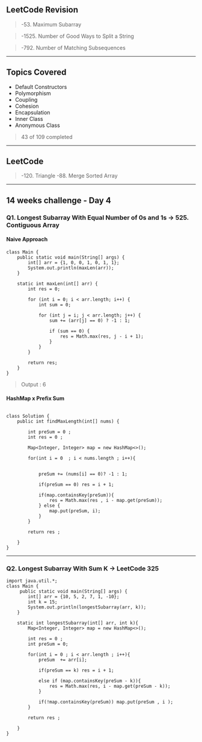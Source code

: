 ## LeetCode Revision

> -53. Maximum Subarray

> -1525. Number of Good Ways to Split a String

> -792. Number of Matching Subsequences

---

## Topics Covered

- Default Constructors
- Polymorphism
- Coupling
- Cohesion
- Encapsulation
- Inner Class
- Anonymous Class

> 43 of 109 completed

---

## LeetCode

> -120. Triangle
> -88. Merge Sorted Array

---

## 14 weeks challenge - Day 4

### Q1. Longest Subarray With Equal Number of 0s and 1s -> 525. Contiguous Array

#### Naive Approach

```NaiveApproach []
class Main {
    public static void main(String[] args) {
        int[] arr = {1, 0, 0, 1, 0, 1, 1};
        System.out.println(maxLen(arr));
    }

    static int maxLen(int[] arr) {
        int res = 0;

        for (int i = 0; i < arr.length; i++) {
            int sum = 0;

            for (int j = i; j < arr.length; j++) {
                sum += (arr[j] == 0) ? -1 : 1;

                if (sum == 0) {
                    res = Math.max(res, j - i + 1);
                }
            }
        }

        return res;
    }
}

```

> Output : 6

#### HashMap x Prefix Sum

```HashMap []

class Solution {
    public int findMaxLength(int[] nums) {

        int preSum = 0 ;
        int res = 0 ;

        Map<Integer, Integer> map = new HashMap<>();

        for(int i = 0  ; i < nums.length ; i++){


            preSum += (nums[i] == 0)? -1 : 1;

            if(preSum == 0) res = i + 1;

            if(map.containsKey(preSum)){
                res = Math.max(res , i - map.get(preSum));
            } else {
                map.put(preSum, i);
            }
        }

        return res ;

    }
}
```

---

### Q2. Longest Subarray With Sum K -> LeetCode 325

```
import java.util.*;
class Main {
     public static void main(String[] args) {
        int[] arr = {10, 5, 2, 7, 1, -10};
        int k = 15;
        System.out.println(longestSubarray(arr, k));
    }

    static int longestSubarray(int[] arr, int k){
        Map<Integer, Integer> map = new HashMap<>();

        int res = 0 ;
        int preSum = 0;

        for(int i = 0 ; i < arr.length ; i++){
            preSum  += arr[i];

            if(preSum == k) res = i + 1;

            else if (map.containsKey(preSum - k)){
                res = Math.max(res, i - map.get(preSum - k));
            }

            if(!map.containsKey(preSum)) map.put(preSum , i );
        }

        return res ;

    }
}
```
